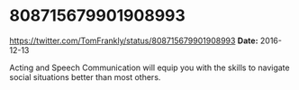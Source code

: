 # 808715679901908993
https://twitter.com/TomFrankly/status/808715679901908993
**Date:** 2016-12-13

Acting and Speech Communication will equip you with the skills to navigate social situations better than most others.
